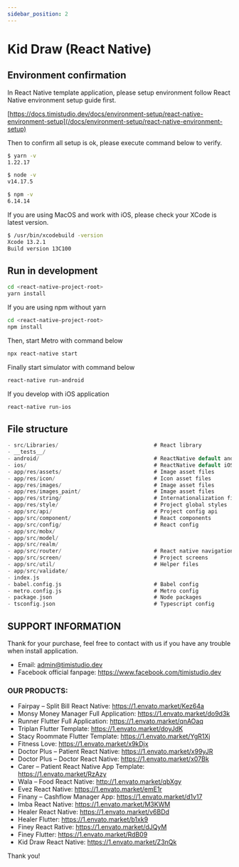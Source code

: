 ```yaml
---
sidebar_position: 2
---
```


# Kid Draw (React Native)

## Environment confirmation

In React Native template application, please setup environment follow React Native environment setup guide first.

[https://docs.timistudio.dev/docs/environment-setup/react-native-environment-setup](/docs/environment-setup/react-native-environment-setup)

Then to confirm all setup is ok, please execute command below to verify.

```bash
$ yarn -v
1.22.17

$ node -v
v14.17.5

$ npm -v
6.14.14
```

If you are using MacOS and work with iOS, please check your XCode is latest version.

```bash
$ /usr/bin/xcodebuild -version
Xcode 13.2.1
Build version 13C100
```

## Run in development

```bash
cd <react-native-project-root>
yarn install
```

If you are using npm without yarn

```bash
cd <react-native-project-root>
npm install
```

Then, start Metro with command below

```bash
npx react-native start
```

Finally start simulator with command below

```bash
react-native run-android
```

If you develop with iOS application

```bash
react-native run-ios
```

## File structure

```c
- src/Libraries/                              # React library
- __tests__/
- android/                                    # ReactNative default android files
- ios/                                        # ReactNative default iOS files
- app/res/assets/                             # Image asset files
- app/res/icon/                               # Icon asset files
- app/res/images/                             # Image asset files
- app/res/images_paint/                       # Image asset files
- app/res/string/                             # Internationalization files
- app/res/style/                              # Project global styles
- app/src/api/                                # Project config api
- app/src/component/                          # React components
- app/src/config/                             # React config
- app/src/mobx/
- app/src/model/
- app/src/realm/
- app/src/router/                             # React native navigation
- app/src/screen/                             # Project screens
- app/src/util/                               # Helper files
- app/src/validate/
- index.js
- babel.config.js                             # Babel config
- metro.config.js                             # Metro config
- package.json                                # Node packages
- tsconfig.json                               # Typescript config
```

## SUPPORT INFORMATION

Thank for your purchase, feel free to contact with us if you have any trouble when install application.

- Email: admin@timistudio.dev
- Facebook official fanpage: <https://www.facebook.com/timistudio.dev>

### OUR PRODUCTS:

- Fairpay – Split Bill React Native: https://1.envato.market/Kez64a
- Monsy Money Manager Full Application: https://1.envato.market/do9d3k
- Runner Flutter Full Application: https://1.envato.market/qnAOaq
- Triplan Flutter Template: https://1.envato.market/doyJdK
- Stacy Roommate Flutter Template: https://1.envato.market/YgR1Xj
- Fitness Love: https://1.envato.market/x9kDjx
- Doctor Plus – Patient React Native: https://1.envato.market/x99yJR
- Doctor Plus – Doctor React Native: https://1.envato.market/x07Bk
- Carer – Patient React Native App Template: https://1.envato.market/RzAzy
- Wala – Food React Native: http://1.envato.market/qbXgy
- Evez React Native: https://1.envato.market/emE1r
- Finany – Cashflow Manager App: https://1.envato.market/d1v17
- Imba React Native: https://1.envato.market/M3KWM
- Healer React Native: https://1.envato.market/v6BDd
- Healer Flutter: https://1.envato.market/b1xk9
- Finey React Rative: https://1.envato.market/dJQyM
- Finey Flutter: https://1.envato.market/RdB09
- Kid Draw React Native: https://1.envato.market/Z3nQk

Thank you!
